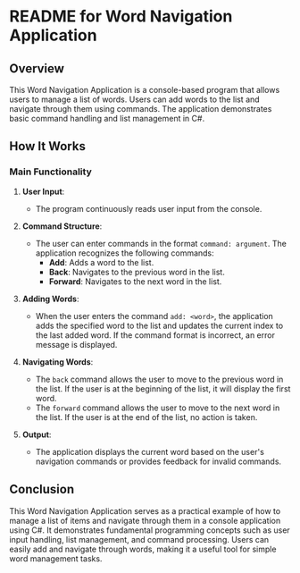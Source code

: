 # README for Word Navigation Application

## Overview

This Word Navigation Application is a console-based program that allows users to manage a list of words. Users can add words to the list and navigate through them using commands. The application demonstrates basic command handling and list management in C#.

## How It Works

### Main Functionality

1. **User Input**:
   - The program continuously reads user input from the console.

2. **Command Structure**:
   - The user can enter commands in the format `command: argument`. The application recognizes the following commands:
     - **Add**: Adds a word to the list.
     - **Back**: Navigates to the previous word in the list.
     - **Forward**: Navigates to the next word in the list.

3. **Adding Words**:
   - When the user enters the command `add: <word>`, the application adds the specified word to the list and updates the current index to the last added word. If the command format is incorrect, an error message is displayed.

4. **Navigating Words**:
   - The `back` command allows the user to move to the previous word in the list. If the user is at the beginning of the list, it will display the first word.
   - The `forward` command allows the user to move to the next word in the list. If the user is at the end of the list, no action is taken.

5. **Output**:
   - The application displays the current word based on the user's navigation commands or provides feedback for invalid commands.

## Conclusion

This Word Navigation Application serves as a practical example of how to manage a list of items and navigate through them in a console application using C#. It demonstrates fundamental programming concepts such as user input handling, list management, and command processing. Users can easily add and navigate through words, making it a useful tool for simple word management tasks.